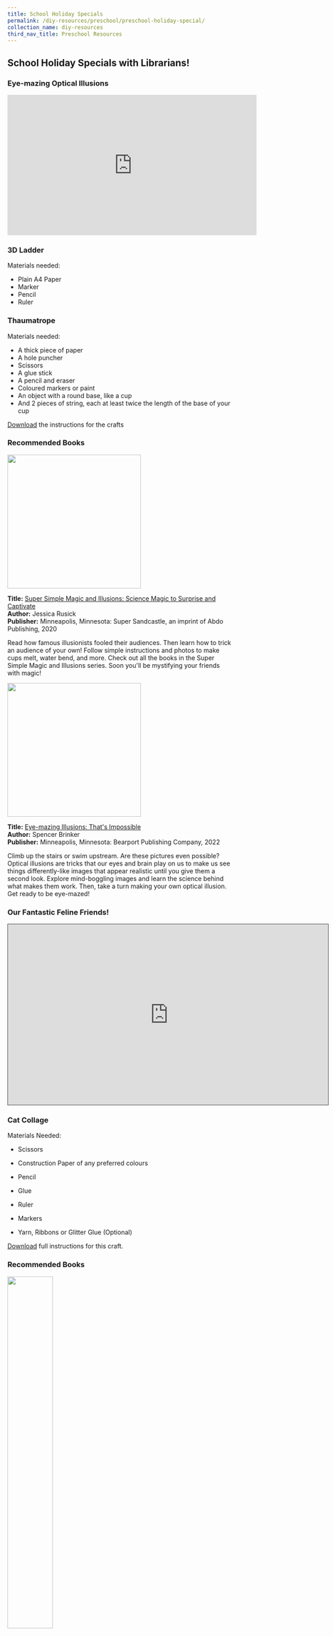 ```yaml
---
title: School Holiday Specials
permalink: /diy-resources/preschool/preschool-holiday-special/
collection_name: diy-resources
third_nav_title: Preschool Resources
---
```

## **School Holiday Specials with Librarians!**

### **Eye-mazing Optical Illusions**

<iframe width="560" height="315" src="https://nlb.ap.panopto.com/Panopto/Pages/Viewer.aspx?id=0145e084-836b-483c-9f8a-af690040993c" frameborder="0" allow="accelerometer; autoplay; clipboard-write; encrypted-media; gyroscope; picture-in-picture" allowfullscreen></iframe>

### **3D Ladder**

Materials needed:

* Plain A4 Paper
* Marker 
* Pencil
* Ruler

### **Thaumatrope**

Materials needed: 
* A thick piece of paper 
* A hole puncher 
* Scissors 
* A glue stick 
* A pencil and eraser 
* Coloured markers or paint 
* An object with a round base, like a cup
* And 2 pieces of string, each at least twice the length of the base of your cup

<a href="#https://go.gov.sg/eyemazingopticalillusionspdf">Download</a> the instructions for the crafts 

### **Recommended Books**

<img src="/images/diyresources/preschool/SHS/Optical%20illusions/Science%20Magic%20to%20Surprise%20and%20Captivate%20(Super%20Simple%20Magic%20and%20Illusions).jpg" style="width:300px; text-align:left;">


**Title:** [Super Simple Magic and Illusions: Science Magic to Surprise and Captivate](https://catalogue.nlb.gov.sg/cgi-bin/spydus.exe/ENQ/WPAC/BIBENQ?SETLVL=1&BRN=204470315) <br>
**Author:** Jessica Rusick <br>
**Publisher:** Minneapolis, Minnesota: Super Sandcastle, an imprint of Abdo Publishing, 2020<br>

Read how famous illusionists fooled their audiences. Then learn how to trick an audience of your own! Follow simple instructions and photos to make cups melt, water bend, and more. Check out all the books in the Super Simple Magic and Illusions series. Soon you'll be mystifying your friends with magic!

<img src="/images/diyresources/preschool/SHS/Optical%20illusions/Eye-mazing%20Illusions%20That's%20Impossible.jpg" style="width:300px; text-align:left;">


**Title:** [Eye-mazing Illusions: That's Impossible](https://catalogue.nlb.gov.sg/cgi-bin/spydus.exe/ENQ/WPAC/BIBENQ?SETLVL=1&BRN=205701276) <br>
**Author:** Spencer Brinker <br>
**Publisher:** Minneapolis, Minnesota: Bearport Publishing Company, 2022<br>

Climb up the stairs or swim upstream. Are these pictures even possible? Optical illusions are tricks that our eyes and brain play on us to make us see things differently-like images that appear realistic until you give them a second look. Explore mind-boggling images and learn the science behind what makes them work. Then, take a turn making your own optical illusion. Get ready to be eye-mazed!



### **Our Fantastic Feline Friends!**

<iframe src="https://nlb.ap.panopto.com/Panopto/Pages/Embed.aspx?id=d6dd3cca-1caa-482f-9c04-aefe0094c0ff&autoplay=false&offerviewer=true&showtitle=true&showbrand=true&captions=false&interactivity=all" height="405" width="720" style="border: 1px solid #464646;" allowfullscreen allow="autoplay"></iframe>

### **Cat Collage**
	
Materials Needed:

* Scissors

* Construction Paper of any preferred colours

* Pencil

* Glue

* Ruler

* Markers

* Yarn, Ribbons or Glitter Glue (Optional)

[Download](https://go.gov.sg/shscatcollage) full instructions for this craft.

### **Recommended Books**

<img src="/images/diyresources/preschool/SHS/SHS%20Cats/Catastrophe.jpg" style="width:45%">

Title: [CATastrophe: A Story of Patterns](https://catalogue.nlb.gov.sg/cgi-bin/spydus.exe/ENQ/WPAC/BIBENQ?SETLVL=1&BRN=205535895)<br>
Author: Ann Marie Stephens <br>
Illustrator: Jennifer Harney <br>
Publisher: New York: Boyds Mills Press, an imprint of Boyd's Mills & Kane, 2021
<br>
This book then is about a group of cats going on a fishing trip that did not really go so well. Captain Cat, the leader of the pack, tries to get his cat crew organised throughout the trip. They discover that arranging themselves in the right sequence makes the trip go smoother. A wonderful book about our feline friends that teaches children about pattern recognition!

<br>

<img src="/images/diyresources/preschool/SHS/SHS%20Cats/Cat%20and%20Mouse.jpg" style="width:45%">

Title: [Cat and Mouse](https://catalogue.nlb.gov.sg/cgi-bin/spydus.exe/ENQ/WPAC/BIBENQ?SETLVL=1&BRN=203865884) <br>
Author & Illustrator: Britta Teckentrup <br>
Publisher: Munich: Prestel Verlag, 2019 <br>

The story is told in a fun rhyme, and you will see the cat climbing out of boxes, running up and down the stairs and waiting patiently for the mouse to come out of its hiding place to catch it. But does the cat succeed in catching this mouse?

<br>

<img src="/images/diyresources/preschool/SHS/SHS%20Cats/Kittens.jpg" style="width:45%">

Title: [Kittens](https://catalogue.nlb.gov.sg/cgi-bin/spydus.exe/ENQ/WPAC/BIBENQ?SETLVL=1&BRN=205272894) <br>
Illustrator: Nicole Horning <br>
Publisher: New York, NY: Cavendish Square Publishing, 2021 <br>

This book is filled with not only many cute pictures of baby cats but lots of interesting facts about them too! For example, can you guess how long a kitten can sleep? About 18-22 hours a day! Imagine having a naptime that long!

<br>

<img src="/images/diyresources/preschool/SHS/SHS%20Cats/Cats%20are%20Fun.jpg" style="width:45%">

Title: [Cats are Fun!](https://catalogue.nlb.gov.sg/cgi-bin/spydus.exe/ENQ/WPAC/BIBENQ?SETLVL=1&BRN=205531413) <br>
Author: Mary Elizabeth Salzmann <br>
Publisher: Minneapolis, Minnesota: Sandcastle, an imprint of Abdo Publishing, 2022 <br>

This book showcases how fun our fantastic feline friends are as we find them in many different places. One thing you will learn about cats is that they love hiding in places, even unexpected ones and that they come in different shapes, sizes, and colours. The book starts with a question, asking you if you can spot these cat breeds throughout the book.

<br>

<img src="/images/diyresources/preschool/SHS/SHS%20Cats/Maine%20Coons.jpg" style="width:45%">

Title: [Maine Coons](https://catalogue.nlb.gov.sg/cgi-bin/spydus.exe/ENQ/WPAC/BIBENQ?SETLVL=1&BRN=205597522)<br>
Author: Cameron L. Woodson <br>
Publisher: Minneapolis, MN: Jump!, 2021
<br>
Energetic and affectionate, find out more about magnificent Maine Coons and their fluffy ruffs, double coats and large size in this book! A must-read for budding cat lovers!

<br>

<img src="/images/diyresources/preschool/SHS/SHS%20Cats/Ragdolls.jpg" style="width:45%">

Title: [Ragdolls](https://catalogue.nlb.gov.sg/cgi-bin/spydus.exe/ENQ/WPAC/BIBENQ?SETLVL=1&BRN=205560907) <br>
Author & Illustrator: Cameron L. Woodson <br>
Publisher: Minneapolis, MN: Jump!, 2021<br>

Beautiful and fluffy, find out more about regal Ragdolls and their irresistible soft coats, adorable blue eyes and point patterns in this book! A must-read for budding cat lovers!

<br>

<img src="/images/diyresources/preschool/SHS/SHS%20Cats/Baby%20Cheetahs.jpg" style="width:45%">

Title: [Baby Cheetahs](https://catalogue.nlb.gov.sg/cgi-bin/spydus.exe/ENQ/WPAC/BIBENQ?SETLVL=1&BRN=205392390) <br>
Illustrator: Kate Riggs <br>
Publisher: Mankato, Minnesota: Creative Education and Creative Paperbacks, are imprints of The Creative Company, 2020<br>

Meet a very cute little predator! This baby cheetah will bring you through his diet, his habitat and he grows up in this informative and adorable book to introduce little ones to big cats.

<br>

<img src="/images/diyresources/preschool/SHS/SHS%20Cats/Baby%20Tigers.jpg" style="width:45%">

Title: [Baby Tiger](https://catalogue.nlb.gov.sg/cgi-bin/spydus.exe/ENQ/WPAC/BIBENQ?SETLVL=1&BRN=204438463) <br>
Author: Kate Riggs <br>
Publisher: Mankato, Minnesota: Creative Education and Creative Paperbacks, are imprints of The Creative Company, 2020 <br>

Meet a very cute little predator! This baby tiger will bring you through his diet, his habitat and he grows up in this informative and adorable book to introduce little ones to big cats.

<br>

**The copyright to all book covers and synopses belong to the relevant publishers or illustrators.**

### **Rhymes**

<iframe src="https://nlb.ap.panopto.com/Panopto/Pages/Embed.aspx?id=2032111b-1898-4eba-a6a3-ae9a00b7625a&autoplay=false&offerviewer=true&showtitle=true&showbrand=true&captions=false&interactivity=all" height="405" width="720" style="border: 1px solid #464646;" allowfullscreen allow="autoplay"></iframe>

### **Spot the Rhyming Words**

Materials needed:
* 1 kitchen paper roll
* 2 pieces of A4 size coloured paper
* Marker
* A pair of scissors
* Double-sided tape
* Dot stickers (optional)

[Download](/files/SHS%20Craft%20Instructions_Spot%20the%20Rhyming%20Words.pdf) full instructions for this craft.

### **Recommended Books**
<img src="/images/diyresources/preschool/SHS/hats.jpg" style="width:45%">

Title: [Hats Are Not For Cats!](https://catalogue.nlb.gov.sg/cgi-bin/spydus.exe/ENQ/WPAC/BIBENQ?SETLVL=1&BRN=203958583)<br>
Author & Illustrator: Jacqueline K. Rayner <br>
Publisher: Boston; New York: Clarion Books, Houghton Mifflin Harcourt, 2019

A  big, plaid-hat-wearing dog insists that the small black cat in the red fez shouldn't be wearing a hat—any kind of hat—because hats are for dogs. His patronizing tirade doesn’t convince this cat, however. Defiantly, she wears an assortment of hats, described in the gleeful rhyming text, and brings in other cats to join the protest. The silliness of both text and pictures offers a cheerful take on bossiness and managing conflict, with a win-win resolution.
<br>

<img src="/images/diyresources/preschool/SHS/koala.jpg" style="width:45%">

Title: [The Koala Who Could](https://catalogue.nlb.gov.sg/cgi-bin/spydus.exe/ENQ/WPAC/BIBENQ?SETLVL=1&BRN=203104229) <br>
Author: Rachel Bright <br>
Illustrator: Jim Fields <br>
Publisher: London: Orchard Books, 2016 <br>

Fans of The Gruffalo and Giraffes Can't Dance will love this feel-good rhyming story portraying a positive message about facing up to change, something that young children can sometimes struggle with. Sometimes change comes along whether we like it or not ...but if you let it, change can be the making of you. Kevin the Koala discovers this and more in this delightful picture book from the bestselling creators of The Lion Inside!
<br><br>
<img src="/images/diyresources/preschool/SHS/playtimerhymes.jpg" style="width:45%">

Title: [Playtime Rhymes](https://catalogue.nlb.gov.sg/cgi-bin/spydus.exe/ENQ/WPAC/BIBENQ?SETLVL=1&BRN=203123909) <br>
Illustrator: Sharon Harmer <br>
Publisher: London: Pat-A-Cake, 2018 <br>

This book of favourite nursery rhymes is perfect for any time that you feel like cuddling up with your little one with a book. Whether you are reading lots of rhymes as part of a bedtime routine, or sharing a just a few of them and doing the actions, this collection of familiar, comforting rhymes is sure to become a firm family favourite. Includes favourites such as: Humpty Dumpty, The Wheels on the Bus and Baa Baa Black Sheep.

<br>
<img src="/images/diyresources/preschool/SHS/biggreen.jpg" style="width:45%">

Title: [Big Green Crocodile: Rhymes to Say and Play](https://catalogue.nlb.gov.sg/cgi-bin/spydus.exe/ENQ/WPAC/BIBENQ?SETLVL=1&BRN=205598690) <br>
Author: Jane Newberry <br>
Illustrator: Carolina Rabei <br>
Publisher: Burley Gate, Herefordshire: Otter-Barry Books, 2021 <br>

Sixteen original play-rhymes that cover the events of a child's day from breakfast to bedtime, on themes like animals, bees, crocodiles, tractors, and many more.

**All synopses taken from the respective publishers. The book covers are the copyright of the respective publishing companies.**
 
### **Saving Tigers**

<iframe src="https://nlb.ap.panopto.com/Panopto/Pages/Embed.aspx?id=bac3c7b8-161e-43e6-9f20-ae9a00ad03e1&autoplay=false&offerviewer=true&showtitle=true&showbrand=true&captions=false&interactivity=all" height="405" width="720" style="border: 1px solid #464646;" allowfullscreen allow="autoplay"></iframe>

### **Tiger Paper Hand Puppet**
Materials needed:<br>
• A4 size orange construction paper <br>
• White, pink, orange and red paper<br>
• Scissors<br>
• Glue<br>
• Black marker

[Download][](/files/preschool/School%20Holiday%20Specials/SHS%20Craft%20Instructions_Tiger%20Paper%20Hand%20Puppet.pdf) full instructions for this craft.

### **Recommended Books**
<img src="/images/diyresources/preschool/SHS/The%20Last%20Tiger%20(DAV)%20Cover.jpg" style="width:45%">

Title: [The Last Tiger](https://catalogue.nlb.gov.sg/cgi-bin/spydus.exe/ENQ/WPAC/BIBENQ?SETLVL=1&BRN=205652360)<BR>
Author: Becky Davies<BR>
Illustrator: Jennie Poh<BR>
Publisher: London: Little Tiger, 2022
	
Aasha the tiger loves her beautiful forest home, full of tigers, boars, and other animals. But one day, the forest begins to change. The hot days became hotter. The wet days became wetter—so wet, in fact, that there are floods that force many of the animals to find other places to live. And then the humans enter the forest and begin taking down the trees, which forces Aasha out. Will she ever find a new place to call home? Includes back matter on climate change and conservation efforts.
<br>

<img src="/images/diyresources/preschool/SHS/The%20Last%20Tiger%20(HOR)%20Cover.jpg" style="width:45%">
	
Title: [The Last Tiger](https://catalogue.nlb.gov.sg/cgi-bin/spydus.exe/ENQ/WPAC/BIBENQ?SETLVL=1&BRN=205609354) <br>
Author & Illustrator: Petr Horáček<br>
Publisher: Burley Gate, Herefordshire: Otter-Barry Books, 2019

Strong and proud, the tiger is lord of the jungle. But when he's captured by human hunters he realises that what really matters is not strength or power... but freedom. Will the tiger be able to escape and be free again?

<img src="/images/diyresources/preschool/SHS/Defending%20the%20Animals%20Cover.jpg" style="width:45%">	
	
Title: [Defending the Animals](https://catalogue.nlb.gov.sg/cgi-bin/spydus.exe/ENQ/WPAC/BIBENQ?SETLVL=1&BRN=205655045)<br>
Author: Azra Limbada<br>
Publisher: Norfolk: BookLife Publishing, 2020
	
Earth is full of amazing animals, from tigers to bumblebees. This book brings readers up close to animals around the world who are at risk of dying out due to habitat destruction, climate change, and other issues. Readers will learn about the problems facing orangutans, sea turtles, and other animals through accessible text and brilliant photographs. An activity at the end of the book will help readers to further connect with the important issues facing animals.

<img src="/images/diyresources/preschool/SHS/Animals%20in%20Danger%20Cover.jpg" style="width:45%">	
	
Title: [Animals in Danger](https://catalogue.nlb.gov.sg/cgi-bin/spydus.exe/ENQ/WPAC/BIBENQ?SETLVL=1&BRN=203106650)<br>
Author: Gemma McMullen<br>
Publisher: King's Lynn: BookLife, 2016

How does human behavior affect animals, and what can we do to help animals that are endangered? Readers find the answers to these and other important questions about protecting animals as they learn about this topical environmental issue. Accessible, age-appropriate text gives young readers a clear sense of why animals are currently in danger and what can be done to help them. Fun fact boxes provide additional information about animals and their habitats, and colorful photographs fill each page. The captivating presentation of such an important ecological topic is sure to inspire early learners, especially young animal lovers.

**All synopses taken from the respective publishers. The book covers are the copyright of the respective publishing companies.**

## **School Holiday Specials with Librarians!**

### **Local Wildlife**

<iframe width="560" height="315" src="https://www.youtube.com/embed/8dsR-nAYL4Y" frameborder="0" allow="accelerometer; autoplay; clipboard-write; encrypted-media; gyroscope; picture-in-picture" allowfullscreen></iframe>

### **Animal Finger Puppets**
Materials needed:<br>
• Thick coloured papers or scrap papers<br>
• Scissors or a penknife<br>
• Colouring materials<br>
• Glue<br>
• A pencil<br>
• Circle stencil

[Download](/files/preschool/School%20Holiday%20Specials/Animal%20Finger%20Puppets.pdf) full instructions for this craft.

### **Recommended Books**
<img src="/images/diyresources/preschool/SHS/ubinelephant.jpg" alt="Ubin Elephant" style="width:45%">

Title: [Ubin Elephant](https://catalogue.nlb.gov.sg/cgi-bin/spydus.exe/ENQ/WPAC/BIBENQ?SETLVL=1&BRN=205558589)<BR>
Author: Alan John<BR>
Illustrator: Quek Hong Shin <BR>
Publisher: Singapore : Straits Times Press, [2021]
	
This delightful tale, written by Alan John and illustrated by Quek Hong Shin, was inspired by the true story of an elephant that appeared on Pulau Ubin in 1991 and caused great excitement among the island’s residents for about a week.
	
Beautifully and vividly illustrated, this book will enthrall young readers with the question of how to get poor little Ubin Elephant (frightened and shedding a tear at one point!) safely home to his mama again.
<br>

<img src="/images/diyresources/preschool/SHS/boar.jpg" alt="A Boar at My Door" style="width:45%">
	
Title: [A Boar at My Door](https://catalogue.nlb.gov.sg/cgi-bin/spydus.exe/ENQ/WPAC/BIBENQ?SETLVL=1&BRN=201502422) <br>
Author: Keith Wo, Ailica Lee, Lim Xue Xian, Tag Wan Yi, Chiu Guan Ru <br>
Illustrator: Cha Da Eun <br>
Publisher: Singapore : Raffles Institution, 2015.

Join Billy, a little wild boar, on an exciting adventure after he ends up lost and alone in an unfortunate turn of events.
Journey with him as he tried to find his family, meeting awesome new friends and also a fearsome foe along his way.
Will Billy ever reunite with his missing family and find a home where he truly belongs?

<img src="/images/diyresources/preschool/SHS/fourteenmonkeys.jpg" alt="Fourteen Monkeys" style="width:45%">	
	
Title: [Fourteen Monkeys : a rain forest rhyme](https://catalogue.nlb.gov.sg/cgi-bin/spydus.exe/ENQ/WPAC/BIBENQ?SETLVL=1&BRN=205528225)<br>
Author: Melissa Stewart<br>
Illustrator: Steve Jenkins<br>
Publisher: New York : Beach Lane Books, [2021]
	
Travel to a tropical rainforest where fourteen species of monkeys live in harmony in this playful, fact-filled book from award-winning author Melissa Stewart and Caldecott honoree Steve Jenkins.

<img src="/images/diyresources/preschool/SHS/marvellousmammals.jpg" alt="Marvellous Mammals" style="width:45%">	
	
Title: [Marvellous Mammals : a wild A to Z of Southeast Asia](https://catalogue.nlb.gov.sg/cgi-bin/spydus.exe/ENQ/WPAC/BIBENQ?SETLVL=1&BRN=205462275)<br>
Author: Debby Ng<br>
Illustrator: Darel Seow<br>
Publisher: Singapore : Difference Engine, [2021]

In this beautifully illustrated alphabet book, wildlife ecologist Debby Ng and illustrator Darel Seow part the leaves to showcase lesser-known animals of Southeast Asia! Readers will learn about these unique mammals’ habitat, behaviour, food choices, and their relationship with humans.

All synopses taken from the respective publishers. The book covers are the copyright of the respective publishing companies.
	
### **Sea Animals**

<iframe width="560" height="315" src="https://www.youtube.com/embed/SCByWaNO588" frameborder="0" allow="accelerometer; autoplay; clipboard-write; encrypted-media; gyroscope; picture-in-picture" allowfullscreen></iframe>

### **Underwater Expedition**

Materials needed:

* Transparent folder (with at least one opening)
* Coloured markers (that do not rub off on plastic)
* A piece of black construction paper
* Printed template of torchlight and sea animals (optional)

[Download](/files/preschool/SHS%20Craft%20Instructions_Sea%20Animals.PDF) full instructions for this craft.

### **Recommended Books**

<img src="/images/diyresources/preschool/Where%20the%20Sea%20Meets%20the%20Sky.jpg" alt="where the sea meets the sky" style="width:45%">

**Title:** [Where the Sea Meets the Sky](https://catalogue.nlb.gov.sg/cgi-bin/spydus.exe/ENQ/WPAC/BIBENQ?SETLVL=1&BRN=204511779) <br>
**Author:** Peter Bently <br>
**Illustrator:** Reiko Sekiguchi <br>
**Publisher:** London: Hodder Children’s Books, 2020.<br>

Sophie's mum says that no one can reach the horizon, and no one should try. But Sophie reckons it doesn't look that far! She sets off on an exciting journey, meeting all sorts of sea creatures on the way - walruses and whales, lobsters and starfish… and someone a little more dangerous…

<img src="/images/diyresources/preschool/Clara%20and%20Clem%20Under%20the%20Sea.JPG" alt="clara and clem" style="width:40%">

**Title:** [Clara and Clem Under the Sea](https://catalogue.nlb.gov.sg/cgi-bin/spydus.exe/ENQ/WPAC/BIBENQ?SETLVL=1&BRN=200609691) <br>
**Author:** Ethan Long <br>
**Publisher:** New York: Penguin Young Readers, 2014. <br>
**OverDrive Link:** [https://nlb.overdrive.com/media/1576337](https://nlb.overdrive.com/media/1576337) <br>

Clara and Clem are off on an adventure under the sea! The two swim with dolphins, hug a shark, and even find buried treasure. Let's go!

<img src="/images/diyresources/preschool/Whoosh%20A%20Watery%20World.jpg" alt="whoosh" style="width:40%">

**Title:** [Whoosh!: A Watery World of Wonderful Creatures](https://catalogue.nlb.gov.sg/cgi-bin/spydus.exe/ENQ/WPAC/BIBENQ?SETLVL=1&BRN=200516845) <br>
**Author:** Marilyn Baillie <br>
**Illustrator:** Susan Mitchell <br>
**Publisher:** Toronto: Owlkids Books Inc., 2014. <br>

Introduces various aquatic animals, including alligators, hermit crabs, and clownfish, and describes how children often mimic their behaviours.

<img src="/images/diyresources/preschool/Ocean%20Animals%20from%20Head%20to%20Tail.JPG" alt="ocean animals" style="width:40%">

**Title:** [Ocean Animals from Head to Tail](https://catalogue.nlb.gov.sg/cgi-bin/spydus.exe/ENQ/WPAC/BIBENQ?SETLVL=1&BRN=202645979) <br>
**Author:** Stacey Roderick <br>
**Illustrator:** Kwanchai Moriya <br>
**Publisher:** Toronto: Kids Can Press, 2016. <br>
**OverDrive Link:** [https://nlb.overdrive.com/media/2934290](https://nlb.overdrive.com/media/2934290) <br>

This nonfiction picture book uses a guessing game to introduce eight different ocean animals and some unique aspects of their bodies. First, readers are shown a close-up illustration of an unusual part of an animal's body and asked to guess its owner. The following spread reveals the animal's name along with an illustration of the whole animal in its habitat. There's also a brief description of the animal's traits with a special emphasis on the featured body part. Young children will recognise that every animal has its own distinctive features and body parts that help it survive.

*All synopses taken from the respective publishers. The book covers are the copyright of the respective publishing companies.*

### **Weather**

<iframe width="560" height="315" src="https://www.youtube.com/embed/xeRHJy0a4TA" frameborder="0" allow="accelerometer; autoplay; clipboard-write; encrypted-media; gyroscope; picture-in-picture" allowfullscreen></iframe>

### **Rain Cloud Experiment**

Materials needed:

* A glass jar, a clear container, or a glass cup
* Shaving foam
* Food dye or colouring
* Water

[Download](/files/preschool/SHS%20Instructions_Weather.PDF) full instructions for this craft.

### **Recommended Books**

<img src="/images/diyresources/preschool/clouds.jpeg" alt="clouds" style="width:45%">

**Title:** [Clouds](https://catalogue.nlb.gov.sg/cgi-bin/spydus.exe/ENQ/WPAC/BIBENQ?SETLVL=1&BRN=202679751) <br>
**Author:** Jenny Fretland VanVoorst <br>
**Publisher:** Minneapolis, MN : Bullfrog Books, \[2017\].<br>

In Clouds, vibrant, full-color photos and carefully leveled text introduce young readers to the formation and characteristics of clouds.

<img src="/images/diyresources/preschool/where%20rain%20comes%20from.jpeg" alt="where rain comes from" style="width:45%">

**Title:** [Where Rain Comes From](https://catalogue.nlb.gov.sg/cgi-bin/spydus.exe/ENQ/WPAC/BIBENQ?SETLVL=1&BRN=205374862) <br>
**Author:** Marie Rogers <br>
**Publisher:** New York : PowerKids Press, 2021. <br>

Rainy days might make some people sad, and while we might not want to get caught in a downpour, our Earth needs rain. Rain is responsible for keeping our plants healthy, giving us drinking water, and giving us a way to cool off when it's hot. 

<img src="/images/diyresources/preschool/wet.jpeg" alt="wet" style="width:40%">

**Title:** [Wet](https://catalogue.nlb.gov.sg/cgi-bin/spydus.exe/ENQ/WPAC/BIBENQ?SETLVL=1&BRN=202900696) <br>
**Author:** Carey Sookocheff <br>
**Publisher:** New York : Henry Holt and Company, 2017. <br>

Sometimes it's fun to get wet. And sometimes it's not.

<img src="/images/diyresources/preschool/under%20the%20umbrella.jpeg" alt="under the umbrella" style="width:40%">

**Title:** [Under the Umbrella](https://catalogue.nlb.gov.sg/cgi-bin/spydus.exe/ENQ/WPAC/BIBENQ?SETLVL=1&BRN=202781296) <br>
**Author:** Catherine Buquet <br>
**Illustrator:** Marion Arbona <br>
**Publisher:** Toronto, Ontario, Canada : Pajama Press Inc., 2017. <br>

When the wind snatches a cranky man's umbrella and drops it at a the feet of little boy outside a patisserie, the hasty curmudgeon slows down long enough for an unlikely friendship to blossom.

*All synopses taken from the respective publishers. The book covers are the copyright of the respective publishing companies.*

### **Emotions**

<iframe width="560" height="315" src="https://www.youtube.com/embed/2_PPC5jN-kA" frameborder="0" allow="accelerometer; autoplay; clipboard-write; encrypted-media; gyroscope; picture-in-picture" allowfullscreen></iframe>

### **Making emotions masks!**

Materials needed:

* Paper plates
* Ice cream sticks
* Crayons
* Tape
* Scissors

[Download](/files/preschool/SHS%20Craft%20Instructions%20-%20Emotions.PDF) full instructions for this craft.

### **Recommended Books**

<img src="/images/diyresources/preschool/whatarefeelings.jpeg" alt="what are feelings" style="width:45%">

**Title:** [What are Feelings?](https://catalogue.nlb.gov.sg/cgi-bin/spydus.exe/ENQ/WPAC/BIBENQ?SETLVL=1&BRN=203986600) <br>
**Author:** Katie Daynes & Christine Pym<br>
**Publisher:** London : Usborne Publishing, 2019.<br>

This thoughtful book explores happiness, sadness, anger, fear and worry in a friendly and approachable way. Adorable animal characters experience different emotions, while imaginative flaps answer important questions such as 'Why don't I feel happy all the time?' and 'How can I cheer up my friend?' Introduces useful ways to counter stress and anxiety. The flaps are perfect for inquisitive young children. Other titles in the series include Why do we need bees?, How do flowers grow?, How do I see?, Why does the sun shine? and How do animals talk?

<img src="/images/diyresources/preschool/Im-Happy-Sad-Today-1.jpeg" alt="im happy sad today" style="width:45%">

**Title:** [I’m Happy-Sad Today!](https://catalogue.nlb.gov.sg/cgi-bin/spydus.exe/ENQ/WPAC/BIBENQ?SETLVL=1&BRN=204007445) <br>
**Author:** Lory Britain, Ph.D.  <br>
**Illustrator:** Matthew Rivera <br>
**Publisher:** Minneapolis, MN : Free Spirit Publishing Inc., \[2019\] <br>

Happy, and also sad. Excited, but nervous too. Feeling friendly, with a little shyness mixed in. Mixed feelings are natural, but they can be confusing. There are different kinds of happy--the quiet kind and the "noisy, giggly, jump and run" kind. And there are conflicting feelings, like proud and jealous, frustrated and determined. With gentle messaging and charming illustrations, a little girl talks about her many layered feelings, ultimately concluding, "When I have more than one feeling inside me, I don't have to choose just one. I know that all my feelings are okay at the same time." A special section for adults presents ideas for helping children explore their emotions, build a vocabulary of feeling words, know what to do if they feel overwhelmed, and more.

<img src="/images/diyresources/preschool/fergalisfuming.jpeg" alt="fergal is fuming" style="width:40%">

**Title:** [Fergal is Fuming!](https://catalogue.nlb.gov.sg/cgi-bin/spydus.exe/ENQ/WPAC/BIBENQ?SETLVL=1&BRN=202961071) <br>
**Author:** Robert Starling <br>
**Publisher:** London : Andersen Press, 2017. <br>

A dragon with a short temper is not a good combination, as Fergal's family and friends soon find out. He burns the dinner (literally), reduces the football goal to ashes and absolutely cannot play a nice, quiet board game. It is only when he starts to notice other animals have clever tricks to calm down that Fergal begins to win back his friends, especially when he discovers dragons can cool off in a very handy way.

<img src="/images/diyresources/preschool/afterthefall-humptydumpty.jpeg" alt="after the fall humpty dumpty" style="width:40%">

**Title:** [After the Fall: How Humpty Dumpty Got Back Up](https://catalogue.nlb.gov.sg/cgi-bin/spydus.exe/ENQ/WPAC/BIBENQ?SETLVL=1&BRN=203076694) <br>
**Author:** Dan Santat <br>
**Publisher:** New York, New York : Roaring Brook Press, 2017. <br>
**OverDrive Link:** [https://nlb.overdrive.com/media/3375799](https://nlb.overdrive.com/media/3375799) <br>

From the New York Times –bestselling creator of The Adventures of Beekle: The Unimaginary Friend comes the inspiring epilogue to the beloved classic nursery rhyme Humpty Dumpty. Everyone knows that when Humpty Dumpty sat on a wall, Humpty Dumpty had a great fall. But what happened after? Caldecott Medalist Dan Santat's poignant tale follows Humpty Dumpty, an avid bird watcher whose favorite place to be is high up on the city wall—that is, until after his famous fall. Now terrified of heights, Humpty can longer do many of the things he loves most. Will he summon the courage to face his fear? After the Fall (How Humpty Dumpty Got Back Up Again) is a masterful picture book that will remind readers of all ages that Life begins when you get back up.

*All synopses taken from the respective publishers. The book covers are the copyright of the respective publishing companies.*

### **Flutter Butterfly**

<iframe width="560" height="315" src="https://www.youtube.com/embed/FRa8KuhA7Bg" frameborder="0" allow="accelerometer; autoplay; clipboard-write; encrypted-media; gyroscope; picture-in-picture" allowfullscreen></iframe>

### **Making a flutter butterfly!**

Materials needed:

* A piece of cardbord
* A piece of coloured tissue paper
* A piece of coloured paper
* Pencil
* Scissors
* A pair of googly eyes
* Pipe cleaners
* Glue
* Balloon

[Download](/files/preschool/SHS%20Craft%20Instructions_Flutter%20Butterfly.PDF) full instructions for this craft.

### **Recommended Books**

<img src="/images/diyresources/preschool/The%20Truth%20About%20Butterflies.jpg" alt="the truth about butterflies" style="width:40%">

**Title:** [The Truth About Butterflies](https://catalogue.nlb.gov.sg/cgi-bin/spydus.exe/ENQ/WPAC/BIBENQ?SETLVL=1&BRN=205262074) <br>
**Author:** Maxwell Eaton III <br>
**Publisher:** New York : Roaring Brook Press, 2020.
©2020<br>

This guide to the majestic butterfly walks you through its unique lifecycle and offers anything you ever wanted to know about the colourful insect.

<img src="/images/diyresources/preschool/A%20Butterfly%20Is%20Patient.jpg" alt="a butterfly is patient" style="width:40%">

**Title:** [A Butterfly Is Patient](https://catalogue.nlb.gov.sg/cgi-bin/spydus.exe/ENQ/WPAC/BIBENQ?SETLVL=1&BRN=13948388) <br>
**Author:** Dianna Hutts Aston <br>
**Publisher:** San Francisco, Calif. : Chronicle Books, 2011.
©2011.<br>
**OverDrive Link:** [https://nlb.overdrive.com/media/1377064](https://nlb.overdrive.com/media/1377064) <br>

The creators of the award-winning An Egg Is Quiet and A Seed Is Sleepy have teamed up again to create this gorgeous and informative introduction to the world of butterflies. From iridescent blue swallowtails and brilliant orange monarchs to the worlds tiniest butterfly (Western Pygmy Blue) and the largest (Queen Alexandra's Birdwing), an incredible variety of butterflies are celebrated here in all of their beauty and wonder. Perfect for a child's bedroom bookshelf or for a classroom reading circle!

<img src="/images/diyresources/preschool/My%20Butterfly%20Bouquet.jpg" alt="my butterfuly bouquet" style="width:40%">

**Title:** [My Butterfly Bouquet](https://catalogue.nlb.gov.sg/cgi-bin/spydus.exe/ENQ/WPAC/BIBENQ?SETLVL=1&BRN=205256895) <br>
**Author:** Nicola Davies <br>
**Publisher:** London : Wren & Rook, an imprint of Hachette Children's Group, 2020.
©2020.<br>

With breath-taking illustrations and a touching story, this dazzling picture book introduces young readers to one of nature's most magnificent and essential insects: the butterfly. See how a little girl recovering from poor health finds wonder in nature and delights in planting a garden with her father to attract a fascinating array of butterflies. Exploring the life stages of butterflies, their importance to our ecosystems and the revitalising power of nature, this book is a heart-warming information story for children who love the outdoors and all its incredible creatures. At the back of the book, discover tips on how to create your own wildlife garden to attract butterflies!

<img src="/images/diyresources/preschool/Senorita%20Mariposa.jpg" alt="Señorita Mariposa" style="width:40%">

**Title:** Señorita Mariposa <br>
**Author:** Ben Gundersheimer <br>
**Publisher:** Penguin Young Readers Group, 2019. <br>
**OverDrive Link:** [https://nlb.overdrive.com/media/4470769](https://nlb.overdrive.com/media/4470769) <br>

A captivating and child-friendly look at the extraordinary journey that monarch butterflies take each year from Canada to Mexico; with a text in both English and Spanish. Rhyming text and lively illustrations showcase the epic trip taken by the monarch butterflies. At the end of each summer, these international travelers leave Canada to fly south to Mexico for the winter—and now readers can come along for the ride! Over mountains capped with snow, to the deserts down below. Children will be delighted to share in the fascinating journey of the monarchs and be introduced to the people and places they pass before they finally arrive in the forests that their ancestors called home.

*All synopses taken from the respective publishers. The book covers are the copyright of the respective publishing companies.*

### **Love Our Home**

<iframe width="560" height="315" src="https://www.youtube.com/embed/uWEJHeStci8" frameborder="0" allow="accelerometer; autoplay; clipboard-write; encrypted-media; gyroscope; picture-in-picture" allowfullscreen></iframe>

### **Making a butterfly pencil holder!**

Materials needed:

* Coloured paper
* Toilet roll
* Scissors
* Glue
* Googly eyes
* Coloured markers
* Pencil

[Download](/files/preschool/SHS%20Craft%20Instructions_Butterfly%20Pencil%20Holder.PDF) full instructions for this craft.

### **Recommended Books**

<img src="/images/diyresources/preschool/Deep%20Sea%20Voyage.jpg" alt="deep sea voyage" style="width:40%">

**Title:** [Professor Astro Cat's Deep-Sea Voyage](https://catalogue.nlb.gov.sg/cgi-bin/spydus.exe/ENQ/WPAC/BIBENQ?SETLVL=1&BRN=204394651) <br>
**Author:** Dr Dominic Walliman <br>
**Publisher:** London ; New York : Flying Eye Books, 2020.<br>

Despite covering over 70% of the Earth’s surface, the ocean is still roughly 95% unexplored. Join Professor Astro Cat and the gang as they take a deep dive from the sea shore all the way to the darkest depths of the ocean floor to find out more about this mysterious watery world. From coral reefs to deep-sea vents, there’s so much to discover on this Deep-sea Voyage. 

<img src="/images/diyresources/preschool/Busy%20Eyed%20Day.jpg" alt="busy eyed day" style="width:40%">

**Title:** [Busy-Eyed Day](https://catalogue.nlb.gov.sg/cgi-bin/spydus.exe/ENQ/WPAC/BIBENQ?SETLVL=1&BRN=203116777) <br>
**Author:** Anne-Marie Pace <br>
**Publisher:** New York : Beach Lane Books, \[2018\]
©2018<br>
**OverDrive Link:** [https://nlb.overdrive.com/media/3441443](https://nlb.overdrive.com/media/3441443) <br>

There are so many intriguing eyes out in the world…and so many amazing things for those eyes to see! From a big-eyed bug and a stalk-eyed slug to a side-eyed frog and a wide-eyed dog, the family in this book doesn’t miss a single sight during their busy-eyed day the park.

This rhyming and richly illustrated picture book is a clever and unusual celebration of being observant and keeping an eye out for magic in the everyday world that surrounds us.

<img src="/images/diyresources/preschool/Lets%20Recycle.jpg" alt="lets recycle" style="width:40%">

**Title:** [Let's Recycle!](https://catalogue.nlb.gov.sg/cgi-bin/spydus.exe/ENQ/WPAC/BIBENQ?SETLVL=1&BRN=203907428) <br>
**Author:** Jenna Lee Gleisner <br>
**Publisher:** North Mankato, Minnesota : Jump!, \[2019\]
©2019<br>

Reduce. Reuse. Recycle. We hear it all the time, but what does it mean, and how can we do it? Let’s Recycle! shows early fluent readers why it’s important to produce less waste with fun and easy ways they can do it every day. 

Vibrant, full-color photos and carefully leveled text will engage young readers as they learn specific ways they can be environmentally friendly. An activity provides step-by-step instructions for a specific, larger project. Children can learn more about recycling using our safe search engine that provides relevant, age-appropriate websites. Let’s Recycle! also features reading tips for teachers and parents, a table of contents, glossary, and index.

<img src="/images/diyresources/preschool/Earth%20Hour.jpg" alt="earth hour" style="width:55%">

**Title:** [Earth Hour: A Lights-Out Event for Our Planet](https://catalogue.nlb.gov.sg/cgi-bin/spydus.exe/ENQ/WPAC/BIBENQ?SETLVL=1&BRN=204273041) <br>
**Author:** Nanette Heffernan  <br>
**Publisher:** Watertown, MA : Charlesbridge, \[2020\] <br>
**OverDrive Link:** [https://nlb.overdrive.com/media/4857429](https://nlb.overdrive.com/media/4857429) <br>

Click flashlights, light lanterns, and get ready to turn electric lights out to celebrate Earth Hour! Wherever you are, you can help our planet.

Kids around the world use electric energy to do all kinds of things–adults do, too! From cleaning the clothes we play in, to lighting up our dinner tables, to keeping us warm and toasty when the weather is cold, electricity is a huge part of our lives. Unfortunately, it can also have a big impact on our planet.

Earth Hour–a worldwide movement in support of energy conservation and sustainability–takes place each March and is sponsored by the World Wildlife Fund for Nature (WWF). During Earth Hour, individuals, communities, and businesses in more than 7,000 cities turn off nonessential electric lights for one hour. Across each continent–from the Eiffel Tower to the Great Wall of China to the Statue of Liberty–one small act reminds all of us of our enormous impact on planet Earth.

*All synopses taken from the respective publishers. The book covers are the copyright of the respective publishing companies.*

### **Under the Sea Adventure**

<iframe width="560" height="315" src="https://www.youtube.com/embed/aYBYwhCamOk" frameborder="0" allow="accelerometer; autoplay; clipboard-write; encrypted-media; gyroscope; picture-in-picture" allowfullscreen></iframe>

### **Making a paper jellyfish!**

Materials needed:

* Scissors
* Coloured marker
* Coloured paper

[Download](/files/preschool/SHS%20Craft%20Instructions_Paper%20Jellyfish.PDF) full instructions for this craft.

### **Recommended Books**

<img src="/images/diyresources/preschool/The%20Pout%20Pout%20Fish.jpg" alt="pout pout fish and bully bully shark" style="width:40%">

**Title:** [The Pout-Pout Fish and the Bully-Bully Shark](https://catalogue.nlb.gov.sg/cgi-bin/spydus.exe/ENQ/WPAC/BIBENQ?SETLVL=1&BRN=203978039) <br>
**Author:** Deborah Diesen <br>
**Publisher:** New York : Farrar, Straus and Giroux, 2019.
©2017. <br>
**OverDrive Link:** [https://nlb.overdrive.com/media/3338352](https://nlb.overdrive.com/media/3338352) <br>

Oh no! There's a misbehaving shark at the playground! Swim along with the pout-pout fish as he confronts the challenge of bullying. He just might discover the strength of his community--and the power of his own voice. 

<img src="/images/diyresources/preschool/Samson.jpg" alt="samson the piranha" style="width:40%">

**Title:** [Samson: The Piranha Who Went to Dinner](https://catalogue.nlb.gov.sg/cgi-bin/spydus.exe/ENQ/WPAC/BIBENQ?SETLVL=1&BRN=202800881) <br>
**Author:** Tadgh Bentley <br>
**Publisher:** New York, NY : Balzer + Bray, An Imprint of HarperCollinsPublishers, \[2017\]<br>

Wanting to try new things, Samson aspires to sample fine cuisine at fancy restaurants before discovering that the new restaurants in his corner of the sea are not exactly welcoming to customers with big teeth and scary smiles.

<img src="/images/diyresources/preschool/What%20if%20you%20could%20sniff%20like%20a%20shark.jpg" alt="Sniff like shark" style="width:40%">

**Title:** [What if You Could Sniff like a Shark?: Explore the Superpowers of Ocean Animals](https://catalogue.nlb.gov.sg/cgi-bin/spydus.exe/ENQ/WPAC/BIBENQ?SETLVL=1&BRN=204483806) <br>
**Author:** Sandra Markle & Howard Mcwilliam <br>
**Publisher:** New York : Scholastic Press, 2020.
©2020. <br>
**OverDrive Link:** [https://nlb.overdrive.com/media/5437531](https://nlb.overdrive.com/media/5437531) <br>

What if you woke up one morning, and you suddenly had the superpower of an ocean animal? With zany illustrations and amazing true facts, What If You Could Sniff Like a Shark? Launches a brand-new series from bestselling creators Sandra Markle and Howard McWilliam. 

*All synopses taken from the respective publishers. The book covers are the copyright of the respective publishing companies.*

### **Amazing Animals**

<iframe width="560" height="315" src="https://www.youtube.com/embed/KZ7SgbNJtO0" frameborder="0" allow="accelerometer; autoplay; clipboard-write; encrypted-media; gyroscope; picture-in-picture" allowfullscreen></iframe>

### **Making a cute paper owl!**

Materials needed:

* Paper
* Scissors
* Tape
* Googly eyes
* Marker

[Download](/files/preschool/SHS%20Craft%20Instructions_Making%20Your%20Cute%20Paper%20Owl.PDF) full instructions for this craft.

### **Recommended Books**

<img src="/images/diyresources/preschool/platypuses.jpg" alt="platypuses" style="width:50%">

**Title:** [Platypuses](https://catalogue.nlb.gov.sg/cgi-bin/spydus.exe/ENQ/WPAC/BIBENQ?SETLVL=1&BRN=203180907) <br>
**Author:** Sara Louise Kras <br>
**Publisher:** Mankato, Minn. : Capstone Press, [2019]
©2019. <br>

Platypuses live only in Australia. Learn all about these unusual, duck billed divers and their habitats in Platypuses. Bring augmented reality to your students by downloading the free Capstone 4D app and scanning for access to an online article, video, and discussion questions. This item is a Capstone Duo and includes both a hardcover and Capstone Interactive eBook edition of the title.

<img src="/images/diyresources/preschool/10%20reasons%20to%20love%20a%20penguin.jpg" alt="10 reasons to love a penguin" style="width:40%">

**Title:** [10 Reasons To Love a Penguin](https://catalogue.nlb.gov.sg/cgi-bin/spydus.exe/ENQ/WPAC/BIBENQ?SETLVL=1&BRN=203163242) <br>
**Author:** Catherine Barr <br>
**Illustrator:** Hanako Clulow <br>
**Publisher:** London, England : Lincoln Children's Books, \[2018\] ©2018.<br>

Penguins are the cutest birds! Did you know that they go on incredible journeys? Or that they toboggan on their stomachs? Discover ten reasons why penguins are amazing and five ways you can show they love them in this gorgeous picture book. A must for any young animal enthusiast and a fantastic introduction to environmental issues.

<img src="/images/diyresources/preschool/Emperor%20Penguins.jpg" alt="emperor penguins" style="width:40%">

**Title:** [Emperor Penguins](https://catalogue.nlb.gov.sg/cgi-bin/spydus.exe/ENQ/WPAC/BIBENQ?SETLVL=1&BRN=203976820) <br>
**Author:** Jody S. Rake<br>
**Publisher:** North Mankato, Minnesota : Pebble, a Capstone imprint, \[2020\] ©2020. <br>

Emperor penguins are known as the largest of all penguins. Find out more about this flightless, but quick swimming bird.

<img src="/images/diyresources/preschool/Snowy%20Owls.jpg" alt="snowy owls" style="width:40%">

**Title:** [Snowy Owls](https://catalogue.nlb.gov.sg/cgi-bin/spydus.exe/ENQ/WPAC/BIBENQ?SETLVL=1&BRN=204094041) <br>
**Author:** Rita Santos<br>
**Publisher:** New York : Enslow Publishing, 2020.<br>

The nomadic snowy owl is among the Arctic's most graceful predators. It makes its home in the frigid north, relying on its heavy feathers and snowy white appearance for survival in the subzero temperatures. With full-color photographs and accessible text, this book examines how the snowy owl's life cycle, body structure, and behaviors have adapted to its challenging environment. Fun facts will engage young readers, and a final activity encourages them to use what they've learned to create a food web based on the snowy owl.

*All synopses taken from the respective publishers. The book covers are the copyright of the respective publishing companies.*

### **Volcanoes And Rocks Rock!**

<iframe width="560" height="315" src="https://www.youtube.com/embed/vxuCnxaxcT8" frameborder="0" allow="accelerometer; autoplay; clipboard-write; encrypted-media; gyroscope; picture-in-picture" allowfullscreen></iframe>

### **I lava reading card!**

Materials needed:

* 1 sheet of A4 sized drawing block
* Brown, yellow and orange poster or acrylic paint (ensure that it is safe for skin)
* Paintbrush
* Markers

[Download](/images/diyresources/preschool/I%20Lava%20Reading%20Card%20instructions.PDF) full instructions for this craft.

### **Recommended Books**

<img src="/images/diyresources/preschool/A trip to the top of the volcano with mouse.PNG" alt="trip to the top of the volcano" style="width:40%">

**Title:** [A Trip to The Top of The Volcano With Mouse: A Toon Book](https://catalogue.nlb.gov.sg/cgi-bin/spydus.exe/ENQ/WPAC/BIBENQ?SETLVL=1&BRN=203938138) <br>
**Author:** Frank Viva <br>
**Publisher:** New York, NY : TOON Books, \[2019\]
©2019. <br>

A boy and a mouse trek to the top of a volcano, taking in soaring trees, lunar landscapes and snow-capped peaks, then return to the ancient city at the bottom.

<img src="/images/diyresources/preschool/Old Rock.JPG" alt="old rock" style="width:40%">

**Title:** [Old Rock (Is Not Boring)](https://catalogue.nlb.gov.sg/cgi-bin/spydus.exe/ENQ/WPAC/BIBENQ?SETLVL=1&BRN=204382095) <br>
**Author:** Deb Pilutti <br>
**Publisher:** New York, NY : G.P. Putnam's Sons, \[2020\]
©2020. <br>
**OverDrive Link:** [https://nlb.overdrive.com/media/4716401](https://nlb.overdrive.com/media/4716401) <br>

Tall Pine, Spotted Beetle, and Hummingbird are certain that being a rock is boring until Old Rock shares what he has seen and done since he first flew out of a volcano.

<img src="/images/diyresources/preschool/Spenser and the Rocks.JPG" alt="spenser and the rocks" style="width:40%">

**Title:** [Spenser And The Rocks](https://catalogue.nlb.gov.sg/cgi-bin/spydus.exe/ENQ/WPAC/BIBENQ?SETLVL=1&BRN=201153144) <br>
**Author:** Lawrence F Lowery <br>
**Publisher:** Arlington, Virginia : NSTA Kids, National Science Teachers Association, \[2013\]
©2013.<br>

The heart of the story is a young boy named Spenser and his interests, curiosity, and thoughts. Through the story, the reader is introduced to scientific procedures such as classification, research, and reclassification. Spenser's interest in rocks increases as he learns more about them by sorting the rocks, asking questions, and reading reference books.

<img src="/images/diyresources/preschool/A Rock Can Be.JPG" alt="a rock can be" style="width:40%">

**Title:** [A Rock Can Be...](https://catalogue.nlb.gov.sg/cgi-bin/spydus.exe/ENQ/WPAC/BIBENQ?SETLVL=1&BRN=202612456) <br>
**Author:** Laura Purdie Salas and Violeta Dabija <br>
**Publisher:** Minneapolis : Millbrook Press, \[2015\] <br>
**OverDrive Link:** [https://nlb.overdrive.com/media/2077338](https://nlb.overdrive.com/media/2077338) <br>

Rocks may seem like boring, static objects--until you discover that a rock can spark a fire, glow in the dark, and provide shelters of all shapes and size. Learn how rocks decorate and strengthen the world around them.

*All synopses taken from the respective publishers. The book covers are the copyright of the respective publishing companies.*

### **Safari Adventure**

<iframe width="560" height="315" src="https://www.youtube.com/embed/mWbrVf5va3U" frameborder="0" allow="accelerometer; autoplay; clipboard-write; encrypted-media; gyroscope; picture-in-picture" allowfullscreen></iframe>

### **Make your own lion paper crown**

Materials needed:

* [Lion paper crown template](/images/diyresources/preschool/Lion-paper-crown-template.pdf)
* Scissors
* Coloured pencils
* Pencil
* Double-sided tape
 
[Download](/images/diyresources/preschool/Lion-paper-crown-instructions.PDF) full instructions for this craft.

**Try this**: Make paper crowns of your favourite animals!

### **Recommended Books**

<img src="/images/diyresources/preschool/IMG-0868.png" alt="oh no" style="width:40%">

**Title:** [Oh, No!](https://catalogue.nlb.gov.sg/cgi-bin/spydus.exe/ENQ/WPAC/BIBENQ?SETLVL=1&BRN=14645478) <br>
**Author:** Candace Fleming & Eric Rohmann <br>
**Publisher:** New York : Schwartz & Wade Books, 2012.
©2012. <br>
**OverDrive Link:** [https://nlb.overdrive.com/media/3015120](https://nlb.overdrive.com/media/3015120)<br>

Young children will delight in repeating the refrain “OH NO!” as one animal after another falls into a deep, deep hole in this lively read-aloud. This simple and irresistible picture book by hugely popular picture book creators – Candace Fleming and Caldecott medallist Eric Rohmann – feels like a classic-in-the-making. Fans of Rohmann’s Caldecott Medal-winning My Friend Rabbit will be thrilled to see a new book created in the same expressive and comical style.

<img src="/images/diyresources/preschool/IMG-0866.jpg" alt="book of animals" style="width:40%">

**Title:** [My Book of Animals](https://catalogue.nlb.gov.sg/cgi-bin/spydus.exe/ENQ/WPAC/BIBENQ?SETLVL=1&BRN=203786772) <br>
**Author:** Nik Afia <br>
**Publisher:** New York, NY : Windmill Books, 2019.
©2019.<br>

The Animal Kingdom is a wild place. It’s home to enormous blue whales and fluttery butterflies, spotty leopards, and wriggly jellyfish. In this engaging book, readers will meet a menageries of adorable creatures in all shapes and sizes. They’ll explore pages of stunning illustrations as they learn basic animal words. Fun, simple questions engage readers and foster confidence. Learning will feel like a game as beginning readers peruse his zoo of animals. This high-interest topic and playful design will intrigue even reluctant readers, making it a valuable addition to any library or classroom.

*All synopses taken from the respective publishers. The book covers are the copyright of the respective publishing companies.*

### **Colourful Garden**

<iframe width="560" height="315" src="https://www.youtube.com/embed/i5Lpz7d82sQ" frameborder="0" allow="accelerometer; autoplay; clipboard-write; encrypted-media; gyroscope; picture-in-picture" allowfullscreen></iframe>

### **Make your own vegetable garden**

Materials needed:

* Big paper plate
* Watercolour paint
* Paintbrush
* Scissors
* Foam papers (white, green, orange and brown)
* Transparent tape
* Hole punch
* Brown yarn

[Download](/images/diyresources/preschool/Colourful-Garden-Instructions.PDF) full instructions for this craft.

### **Recommended Books**

<img src="/images/diyresources/preschool/my-busy-green-garden.jpg" alt="my busy green garden" style="width:40%">

**Title:** [My Busy Green Garden](https://catalogue.nlb.gov.sg/cgi-bin/spydus.exe/ENQ/WPAC/BIBENQ?SETLVL=1&BRN=202781044) <br>
**Author:** Terry Pierce <br>
**Publisher:** Thomaston, Maine : Tilbury House Publishers, \[2017\]<br>

Takes a close look at a garden, describing the plants, insects, and birds and their activities throughout the day.

<img src="/images/diyresources/preschool/caterpillar-and-bean.jpg" alt="caterpillar and bean" style="width:40%">

**Title:** [Caterpillar and Bean](https://catalogue.nlb.gov.sg/cgi-bin/spydus.exe/ENQ/WPAC/BIBENQ?SETLVL=1&BRN=203878309) <br>
**Author:** Martin Jenkins <br>
**Publisher:** Somerville, Massachusetts : Candlewick Press, 2019. ©2018.<br>

What’s that wedged in a crack in the ground, small and hard and wrinkly and brown? A bean seed! Soon it develops roots and leaves. And what’s that on the leaf? An egg! The egg hatches a caterpillar, and the caterpillar eats the leaves, getting bigger and bigger until it forms a chrysalis. Meanwhile, the plant is growing, too: it develops flowers, then bean pods, as it reaches up toward the sun. Side by side, plant and insect grow . . . and grow . . . and grow throughout the year, until they come full circle.

*All synopses taken from the respective publishers. The book covers are the copyright of the respective publishing companies.*

### **Zoom into Space**

<iframe width="560" height="315" src="https://www.youtube.com/embed/VrGCxTMabI8" frameborder="0" allow="accelerometer; autoplay; clipboard-write; encrypted-media; gyroscope; picture-in-picture" allowfullscreen></iframe>

### **Make your own Solar System mobile**

Materials needed:

* Long chopstick or wooden dowel
* White stock paper or drawing block paper
* Tape or white glue
* Thread
* Colouring materials
* Scissors

[Download](/images/diyresources/preschool/Zoom-into-Space-Instructions.PDF) full instructions for this craft.

**Try this**: Replace the planets with stars in different sizes and you’ve got a star mobile!

### **Recommended Books**

<img src="/images/diyresources/preschool/Aliens-Love-Underpants.jpg" alt="aliens love underpants" style="width:40%">

**Title:** [Aliens Love Underpants ](https://catalogue.nlb.gov.sg/cgi-bin/spydus.exe/ENQ/WPAC/BIBENQ?SETLVL=1&BRN=202829779)<br>
**Author:** Claire Freedman <br>
**Publisher:** London Simon & Schuster, 2017. ©2007.<br>
**OverDrive Link:** [https://nlb.overdrive.com/media/3303412](https://nlb.overdrive.com/media/3303412) <br>

With wacky illustrations and hilarious rhyming text, Aliens Love Underpants is already a favorite among toddlers, beginning readers, teachers, parents, big brothers, big sisters, grandparents, and essentially anyone else who cracks open this super-silly book. When little aliens fly down to Earth, they’re not visiting because they want to meet the Earthlings. They simply want to steal everybody’s underpants!

<img src="/images/diyresources/preschool/It-All-Started-with-a-Big-Bang.jpg" alt="started with a big bang" style="width: 40%;">

**Title:** It Started with a Big Bang: The Origin of Earth, You and Everything Else <br>
**Author:** Floor Bal <br> 
**Publisher:** Kids Can Press, 2019. <br>
**OverDrive Link:** [https://nlb.overdrive.com/media/5018465](https://nlb.overdrive.com/media/5018465) <br>

An accessible and engaging primer on the history of the universe and life on Earth. In this delightful book, kids can follow the fascinating story of how we got from the beginning of the universe to life today on the “bright blue ball floating in space” called Earth. They’ll learn about the big bang theory, how our solar system and planet were formed, how life on Earth began in the oceans and moved to land, what happened to the dinosaurs and how humans evolved from apes to build communities all over the planet … and even travel to space!

*All synopses taken from the respective publishers. The book covers are the copyright of the respective publishing companies.*

### **Magical World**

<iframe width="560" height="315" src="https://www.youtube.com/embed/gq_uGHDS-sM" frameborder="0" allow="accelerometer; autoplay; clipboard-write; encrypted-media; gyroscope; picture-in-picture" allowfullscreen></iframe>

### **Make your own Dragon book corner**

Materials needed:

* Origami paper of at least 15cm by 15cm, or cut out any paper (e.g. construction paper or wrapping paper) to the same size.
* Scissors
* Glue or tape
* Colouring materials

[Download](/images/diyresources/preschool/Magical-World_discovereads.PDF) full instructions for this craft.

**Try this**: Make book corners based on your favourite magical creatures!

### **Recommended Books**

<img src="/images/diyresources/preschool/im-Casting-a-Spell.jpg" alt="i'm casting a spell" style="width:40%">

**Title:** [I’m Casting a Spell! : Meet a Fairy-Tale Witch](https://catalogue.nlb.gov.sg/cgi-bin/spydus.exe/ENQ/WPAC/BIBENQ?SETLVL=1&BRN=200943178) <br>
**Author:** Lisa Bullard <br>
**Publisher:** Minneapolis : Millbrook Press, \[2015\]<br>
**OverDrive Link:** [https://nlb.overdrive.com/media/1907919](https://nlb.overdrive.com/media/1907919) <br>

Meet Hex. She’s a fairy-tale witch! Hex has magic powers. She likes to fly around and play tricks on people. But don’t worry. Hex is not real. She’s one of the monsters you meet in stories. She just wants to tell you about fairy-tale witches. Learn how a witch scares villagers. Meet different kinds of witches around the world. And find out where witch tales come from. You’ll have a creepy time with this monster buddy!

<img src="/images/diyresources/preschool/The-Paper-Bag-Princess.jpg" alt="the paper bag princess" style="width:40%">

**Title:** [The Paper Bag Princess](https://catalogue.nlb.gov.sg/cgi-bin/spydus.exe/ENQ/WPAC/BIBENQ?SETLVL=1&BRN=204438263) <br>
**Author:** Robert Munsch <br>
**Publisher:** Toronto ; Berkeley : Annick Press, \[2018\] ©2018 <br>
**OverDrive Link:** [https://nlb.overdrive.com/media/965094](https://nlb.overdrive.com/media/965094) <br>

Princess Elizabeth is excited to marry dreamy Prince Ronald, but then a dragon attacks the castle, kidnaps her prince, and burns all her clothes. In resourceful and humorous fashion, Elizabeth dons a paper bag, finds and outsmarts the dragon, and recues Ronald – who is less than pleased at her unprincesslike appearance. What’s a modern-day princess to do? Read this delightful tale to find out.

*All synopses taken from the respective publishers. The book covers are the copyright of the respective publishing companies.*

### **Babies and Toddlers**

<iframe width="560" height="315" src="https://www.youtube.com/embed/L5nzpUszt5Q" frameborder="0" allow="accelerometer; autoplay; clipboard-write; encrypted-media; gyroscope; picture-in-picture" allowfullscreen></iframe><br><br>

<iframe width="560" height="315" src="https://www.youtube.com/embed/vyCZVkgxPDw" frameborder="0" allow="accelerometer; autoplay; clipboard-write; encrypted-media; gyroscope; picture-in-picture" allowfullscreen></iframe>